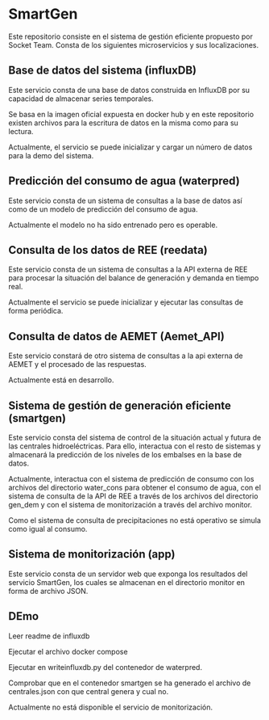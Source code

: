 # SmartGen

Este repositorio consiste en el sistema de gestión eficiente propuesto por Socket Team.
Consta de los siguientes microservicios y sus localizaciones.

## Base de datos del sistema (influxDB)

Este servicio consta de una base de datos construida en InfluxDB por su capacidad de almacenar series temporales.

Se basa en la imagen oficial expuesta en docker hub y en este repositorio existen archivos para la escritura de datos en la misma como para su lectura.

Actualmente, el servicio se puede inicializar y cargar un número de datos para la demo del sistema.

## Predicción del consumo de agua (waterpred)

Este servicio consta de un sistema de consultas a la base de datos así como de un modelo de predicción del consumo de agua.

Actualmente el modelo no ha sido entrenado pero es operable.

## Consulta de los datos de REE (reedata)

Este servicio consta de un sistema de consultas a la API externa de REE para procesar la situación del balance de generación y demanda en tiempo real.

Actualmente el servicio se puede inicializar y ejecutar las consultas de forma periódica.

## Consulta de datos de AEMET (Aemet_API)

Este servicio constará de otro sistema de consultas a la api externa de AEMET y el procesado de las respuestas.

Actualmente está en desarrollo.

## Sistema de gestión de generación eficiente (smartgen)

Este servicio consta del sistema de control de la situación actual y futura de las centrales hidroeléctricas.
Para ello, interactua con el resto de sistemas y almacenará la predicción de los niveles de los embalses en la base de datos.

Actualmente, interactua con el sistema de predicción de consumo con los archivos del directorio water_cons para obtener el consumo de agua, con el sistema de consulta de la API de REE a través de los archivos del directorio gen_dem y con el sistema de monitorización a través del archivo monitor.

Como el sistema de consulta de precipitaciones no está operativo se simula como igual al consumo.

## Sistema de monitorización (app)

Este servicio consta de un servidor web que exponga los resultados del servicio SmartGen, los cuales se almacenan en el directorio monitor en forma de archivo JSON.

## DEmo

Leer readme de influxdb

Ejecutar el archivo docker compose

Ejecutar en writeinfluxdb.py del contenedor de waterpred.

Comprobar que en el contenedor smartgen se ha generado el archivo de centrales.json con que central genera y cual no.

Actualmente no está disponible el servicio de monitorización.
